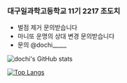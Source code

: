 ### 대구일과학고등학교 11기 2217 조도치
- 벌점 제거 문의받습니다
- 마니또 운명의 상대 변경 문의받습니다
- 문의 @dochi_____

![dochi's GitHub stats](https://github-readme-stats.vercel.app/api?username=dochi2350&show_icons=true&theme=tokyonight)

[![Top Langs](https://github-readme-stats.vercel.app/api/top-langs/?username=dochi2350&layout=compact&theme=tokyonight)](https://github.com/anuraghazra/github-readme-stats)

